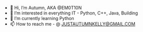- 👋 Hi, I’m Autumn, AKA @EM0T10N
- 👀 I’m interested in everything IT - Python, C++, Java, Building
- 🌱 I’m currently learning Python
- 📫 How to reach me - @ JUSTAUTUMNKELLY@GMAIL.COM

<!---
EM0T10N/EM0T10N is a ✨ special ✨ repository because its `README.md` (this file) appears on your GitHub profile.
You can click the Preview link to take a look at your changes.
--->
